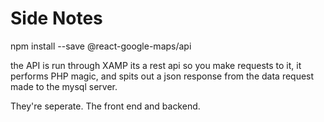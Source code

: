 # Side Notes

npm install --save @react-google-maps/api


the API is run through XAMP 
its a rest api so you make requests to it, it performs PHP magic, and spits out a json response from the data request made to the mysql server. 

They're seperate. The front end and backend. 


